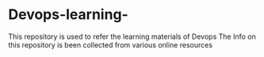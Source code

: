 # Devops-learning-
This repository is used to refer the learning materials of Devops
The Info on this repository is been collected from various online resources 
